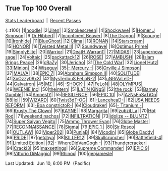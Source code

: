 
## True Top 100 Overall

<p><a href="https://tankpit-analytics.github.io/stats-overall">Stats Leaderboard</a>&nbsp;&nbsp;|&nbsp;&nbsp;<a href="https://tankpit-analytics.github.io/t100-overall-passes">Recent Passes</a></p>

{:.t100}
|1|<a target="_blank" href="https://tankpit.com/tank_profile/?tank_id=25836"><span class="red">noodle</span><span class="awards-container"><span class="awards-sprite a0-3"></span><span class="awards-sprite a1-3"></span><span class="awards-sprite a2-3"></span><span class="awards-sprite a3-3"></span><span class="awards-sprite a4-3"></span><span class="awards-sprite a5-2"></span><span class="awards-sprite a8-1"></span></span></a>|
|2|<a target="_blank" href="https://tankpit.com/tank_profile/?tank_id=9389"><span class="red">Jiren</span><span class="awards-container"><span class="awards-sprite a0-3"></span><span class="awards-sprite a1-3"></span><span class="awards-sprite a2-2"></span><span class="awards-sprite a3-3"></span><span class="awards-sprite a4-3"></span><span class="awards-sprite a5-3"></span><span class="awards-sprite a7-1"></span><span class="awards-sprite a8-1"></span></span></a>|
|3|<a target="_blank" href="https://tankpit.com/tank_profile/?tank_id=5789"><span class="blue">Smokescreen</span><span class="awards-container"><span class="awards-sprite a0-3"></span><span class="awards-sprite a1-3"></span><span class="awards-sprite a2-3"></span><span class="awards-sprite a3-3"></span><span class="awards-sprite a4-3"></span><span class="awards-sprite a5-3"></span><span class="awards-sprite a8-1"></span></span></a>|
|4|<a target="_blank" href="https://tankpit.com/tank_profile/?tank_id=16369"><span class="blue">Shockwave</span><span class="awards-container"><span class="awards-sprite a0-3"></span><span class="awards-sprite a1-3"></span><span class="awards-sprite a2-3"></span><span class="awards-sprite a3-3"></span><span class="awards-sprite a4-3"></span><span class="awards-sprite a5-3"></span><span class="awards-sprite a8-1"></span></span></a>|
|5|<a target="_blank" href="https://tankpit.com/tank_profile/?tank_id=504"><span class="orange">Homer J Simpson</span><span class="awards-container"><span class="awards-sprite a0-3"></span><span class="awards-sprite a1-3"></span><span class="awards-sprite a2-3"></span><span class="awards-sprite a3-3"></span><span class="awards-sprite a4-3"></span><span class="awards-sprite a5-2"></span></span></a>|
|6|<a target="_blank" href="https://tankpit.com/tank_profile/?tank_id=25994"><span class="orange">Dr Hibbert</span><span class="awards-container"><span class="awards-sprite a0-3"></span><span class="awards-sprite a1-3"></span><span class="awards-sprite a2-3"></span><span class="awards-sprite a3-3"></span><span class="awards-sprite a4-3"></span><span class="awards-sprite a5-3"></span><span class="awards-sprite a8-1"></span></span></a>|
|7|<a target="_blank" href="https://tankpit.com/tank_profile/?tank_id=4548"><span class="blue">Incontinent Beaver</span><span class="awards-container"><span class="awards-sprite a0-3"></span><span class="awards-sprite a1-3"></span><span class="awards-sprite a2-3"></span><span class="awards-sprite a3-3"></span><span class="awards-sprite a4-3"></span><span class="awards-sprite a5-3"></span><span class="awards-sprite a7-1"></span><span class="awards-sprite a8-1"></span></span></a>|
|8|<a target="_blank" href="https://tankpit.com/tank_profile/?tank_id=45080"><span class="purple">The Dragon</span><span class="awards-container"><span class="awards-sprite a0-3"></span><span class="awards-sprite a1-3"></span><span class="awards-sprite a2-3"></span><span class="awards-sprite a3-3"></span><span class="awards-sprite a5-2"></span></span></a>|
|9|<a target="_blank" href="https://tankpit.com/tank_profile/?tank_id=827"><span class="blue">Scourge</span><span class="awards-container"><span class="awards-sprite a0-3"></span><span class="awards-sprite a1-3"></span><span class="awards-sprite a2-3"></span><span class="awards-sprite a3-3"></span><span class="awards-sprite a4-3"></span><span class="awards-sprite a5-3"></span><span class="awards-sprite a7-1"></span><span class="awards-sprite a8-1"></span></span></a>|
|10|<a target="_blank" href="https://tankpit.com/tank_profile/?tank_id=8237"><span class="blue">Ironhide</span><span class="awards-container"><span class="awards-sprite a0-3"></span><span class="awards-sprite a1-3"></span><span class="awards-sprite a2-3"></span><span class="awards-sprite a3-3"></span><span class="awards-sprite a4-3"></span><span class="awards-sprite a5-1"></span><span class="awards-sprite a8-1"></span></span></a>|
|11|<a target="_blank" href="https://tankpit.com/tank_profile/?tank_id=539"><span class="blue">BlueGhost</span><span class="awards-container"><span class="awards-sprite a0-3"></span><span class="awards-sprite a1-3"></span><span class="awards-sprite a2-3"></span><span class="awards-sprite a3-3"></span><span class="awards-sprite a5-1"></span></span></a>|
|12|<a target="_blank" href="https://tankpit.com/tank_profile/?tank_id=46068"><span class="orange">Clima</span><span class="awards-container"><span class="awards-sprite a0-3"></span><span class="awards-sprite a1-1"></span><span class="awards-sprite a2-2"></span><span class="awards-sprite a3-3"></span><span class="awards-sprite a5-1"></span><span class="awards-sprite a8-1"></span></span></a>|
|13|<a target="_blank" href="https://tankpit.com/tank_profile/?tank_id=1029"><span class="purple">RONAN</span><span class="awards-container"><span class="awards-sprite a0-3"></span><span class="awards-sprite a1-3"></span><span class="awards-sprite a2-3"></span><span class="awards-sprite a3-3"></span><span class="awards-sprite a4-3"></span><span class="awards-sprite a5-3"></span></span></a>|
|14|<a target="_blank" href="https://tankpit.com/tank_profile/?tank_id=9602"><span class="blue">Starscream</span><span class="awards-container"><span class="awards-sprite a0-3"></span><span class="awards-sprite a1-3"></span><span class="awards-sprite a2-3"></span><span class="awards-sprite a3-3"></span><span class="awards-sprite a5-3"></span><span class="awards-sprite a7-1"></span></span></a>|
|15|<a target="_blank" href="https://tankpit.com/tank_profile/?tank_id=540"><span class="red">HONOR</span><span class="awards-container"><span class="awards-sprite a0-3"></span><span class="awards-sprite a1-3"></span><span class="awards-sprite a2-3"></span><span class="awards-sprite a3-3"></span><span class="awards-sprite a5-3"></span><span class="awards-sprite a6-1"></span><span class="awards-sprite a7-1"></span></span></a>|
|16|<a target="_blank" href="https://tankpit.com/tank_profile/?tank_id=30661"><span class="purple">Twisted Metal II</span><span class="awards-container"><span class="awards-sprite a0-3"></span><span class="awards-sprite a1-2"></span><span class="awards-sprite a2-3"></span><span class="awards-sprite a3-3"></span><span class="awards-sprite a4-3"></span><span class="awards-sprite a5-2"></span><span class="awards-sprite a8-1"></span></span></a>|
|17|<a target="_blank" href="https://tankpit.com/tank_profile/?tank_id=9405"><span class="blue">Soundwave</span><span class="awards-container"><span class="awards-sprite a0-3"></span><span class="awards-sprite a1-2"></span><span class="awards-sprite a2-3"></span><span class="awards-sprite a3-3"></span><span class="awards-sprite a4-3"></span><span class="awards-sprite a5-2"></span></span></a>|
|18|<a target="_blank" href="https://tankpit.com/tank_profile/?tank_id=746"><span class="blue">Optimus Prime</span><span class="awards-container"><span class="awards-sprite a0-3"></span><span class="awards-sprite a1-3"></span><span class="awards-sprite a2-3"></span><span class="awards-sprite a3-3"></span><span class="awards-sprite a4-3"></span><span class="awards-sprite a5-3"></span><span class="awards-sprite a6-1"></span><span class="awards-sprite a7-1"></span></span></a>|
|19|<a target="_blank" href="https://tankpit.com/tank_profile/?tank_id=12119"><span class="blue">SimplyElite</span><span class="awards-container"><span class="awards-sprite a0-3"></span><span class="awards-sprite a1-3"></span><span class="awards-sprite a2-3"></span><span class="awards-sprite a3-3"></span><span class="awards-sprite a5-3"></span></span></a>|
|20|<a target="_blank" href="https://tankpit.com/tank_profile/?tank_id=509"><span class="red">Warrior</span><span class="awards-container"><span class="awards-sprite a0-3"></span><span class="awards-sprite a1-3"></span><span class="awards-sprite a2-3"></span><span class="awards-sprite a3-3"></span><span class="awards-sprite a4-3"></span><span class="awards-sprite a5-2"></span></span></a>|
|21|<a target="_blank" href="https://tankpit.com/tank_profile/?tank_id=32741"><span class="blue">DeatH WarranT</span><span class="awards-container"><span class="awards-sprite a0-3"></span><span class="awards-sprite a1-3"></span><span class="awards-sprite a2-3"></span><span class="awards-sprite a3-3"></span><span class="awards-sprite a5-2"></span></span></a>|
|22|<a target="_blank" href="https://tankpit.com/tank_profile/?tank_id=43139"><span class="purple">MIDAS</span><span class="awards-container"><span class="awards-sprite a0-3"></span><span class="awards-sprite a1-3"></span><span class="awards-sprite a2-3"></span><span class="awards-sprite a3-3"></span><span class="awards-sprite a4-3"></span><span class="awards-sprite a5-3"></span><span class="awards-sprite a7-1"></span><span class="awards-sprite a8-1"></span></span></a>|
|23|<a target="_blank" href="https://tankpit.com/tank_profile/?tank_id=34871"><span class="purple">supernova sage</span><span class="awards-container"><span class="awards-sprite a0-3"></span><span class="awards-sprite a1-3"></span><span class="awards-sprite a2-3"></span><span class="awards-sprite a3-3"></span><span class="awards-sprite a4-3"></span><span class="awards-sprite a5-2"></span><span class="awards-sprite a8-1"></span></span></a>|
|24|<a target="_blank" href="https://tankpit.com/tank_profile/?tank_id=70273"><span class="blue">Voltaic</span><span class="awards-container"><span class="awards-sprite a0-3"></span><span class="awards-sprite a1-3"></span><span class="awards-sprite a3-3"></span></span></a>|
|25|<a target="_blank" href="https://tankpit.com/tank_profile/?tank_id=38424"><span class="orange">packattack12</span><span class="awards-container"><span class="awards-sprite a0-3"></span><span class="awards-sprite a1-3"></span><span class="awards-sprite a2-3"></span><span class="awards-sprite a3-3"></span><span class="awards-sprite a4-3"></span><span class="awards-sprite a5-2"></span><span class="awards-sprite a7-1"></span></span></a>|
|26|<a target="_blank" href="https://tankpit.com/tank_profile/?tank_id=45863"><span class="red">ROSE</span><span class="awards-container"><span class="awards-sprite a0-3"></span><span class="awards-sprite a1-2"></span><span class="awards-sprite a2-3"></span><span class="awards-sprite a3-3"></span><span class="awards-sprite a4-3"></span><span class="awards-sprite a5-2"></span><span class="awards-sprite a7-1"></span><span class="awards-sprite a8-1"></span></span></a>|
|27|<a target="_blank" href="https://tankpit.com/tank_profile/?tank_id=850"><span class="red">AMBUSH</span><span class="awards-container"><span class="awards-sprite a0-3"></span><span class="awards-sprite a1-3"></span><span class="awards-sprite a2-3"></span><span class="awards-sprite a3-3"></span><span class="awards-sprite a4-3"></span><span class="awards-sprite a5-3"></span></span></a>|
|28|<a target="_blank" href="https://tankpit.com/tank_profile/?tank_id=1677"><span class="blue">Islam Brings Peace</span><span class="awards-container"><span class="awards-sprite a0-3"></span><span class="awards-sprite a1-3"></span><span class="awards-sprite a2-3"></span><span class="awards-sprite a3-3"></span><span class="awards-sprite a4-3"></span><span class="awards-sprite a5-3"></span></span></a>|
|29|<a target="_blank" href="https://tankpit.com/tank_profile/?tank_id=22320"><span class="red">cRaZy</span><span class="awards-container"><span class="awards-sprite a0-3"></span><span class="awards-sprite a1-3"></span><span class="awards-sprite a2-3"></span><span class="awards-sprite a3-3"></span><span class="awards-sprite a5-2"></span></span></a>|
|30|<a target="_blank" href="https://tankpit.com/tank_profile/?tank_id=27223"><span class="orange">Jericho</span><span class="awards-container"><span class="awards-sprite a0-3"></span><span class="awards-sprite a1-3"></span><span class="awards-sprite a2-3"></span><span class="awards-sprite a3-3"></span><span class="awards-sprite a5-3"></span></span></a>|
|31|<a target="_blank" href="https://tankpit.com/tank_profile/?tank_id=30019"><span class="purple">The Cold War</span><span class="awards-container"><span class="awards-sprite a0-3"></span><span class="awards-sprite a1-3"></span><span class="awards-sprite a2-2"></span><span class="awards-sprite a3-3"></span><span class="awards-sprite a5-3"></span></span></a>|
|32|<a target="_blank" href="https://tankpit.com/tank_profile/?tank_id=671"><span class="orange">Lionel Hutz</span><span class="awards-container"><span class="awards-sprite a0-3"></span><span class="awards-sprite a1-3"></span><span class="awards-sprite a2-3"></span><span class="awards-sprite a3-3"></span><span class="awards-sprite a4-3"></span><span class="awards-sprite a5-1"></span><span class="awards-sprite a8-1"></span></span></a>|
|33|<a target="_blank" href="https://tankpit.com/tank_profile/?tank_id=658"><span class="orange">Minion</span><span class="awards-container"><span class="awards-sprite a0-3"></span><span class="awards-sprite a1-2"></span><span class="awards-sprite a2-3"></span><span class="awards-sprite a3-3"></span><span class="awards-sprite a5-2"></span></span></a>|
|34|<a target="_blank" href="https://tankpit.com/tank_profile/?tank_id=4462"><span class="orange">Wiseguy</span><span class="awards-container"><span class="awards-sprite a0-3"></span><span class="awards-sprite a1-3"></span><span class="awards-sprite a2-3"></span><span class="awards-sprite a3-3"></span><span class="awards-sprite a4-3"></span><span class="awards-sprite a5-3"></span><span class="awards-sprite a6-1"></span><span class="awards-sprite a8-1"></span></span></a>|
|35|<a target="_blank" href="https://tankpit.com/tank_profile/?tank_id=575"><span class="orange">- Mercury -</span><span class="awards-container"><span class="awards-sprite a0-3"></span><span class="awards-sprite a1-3"></span><span class="awards-sprite a2-3"></span><span class="awards-sprite a3-3"></span><span class="awards-sprite a4-3"></span><span class="awards-sprite a5-2"></span><span class="awards-sprite a7-1"></span></span></a>|
|36|<a target="_blank" href="https://tankpit.com/tank_profile/?tank_id=21534"><span class="orange">Orville J Simpson</span><span class="awards-container"><span class="awards-sprite a0-3"></span><span class="awards-sprite a1-3"></span><span class="awards-sprite a2-3"></span><span class="awards-sprite a3-3"></span><span class="awards-sprite a5-1"></span></span></a>|
|37|<a target="_blank" href="https://tankpit.com/tank_profile/?tank_id=842"><span class="red">MALVA</span><span class="awards-container"><span class="awards-sprite a0-3"></span><span class="awards-sprite a1-2"></span><span class="awards-sprite a2-2"></span><span class="awards-sprite a3-3"></span><span class="awards-sprite a5-3"></span><span class="awards-sprite a6-1"></span><span class="awards-sprite a7-1"></span></span></a>|
|38|<a target="_blank" href="https://tankpit.com/tank_profile/?tank_id=64179"><span class="purple">EPIC 7</span><span class="awards-container"><span class="awards-sprite a0-3"></span><span class="awards-sprite a1-3"></span><span class="awards-sprite a2-3"></span><span class="awards-sprite a3-3"></span><span class="awards-sprite a4-3"></span><span class="awards-sprite a5-3"></span><span class="awards-sprite a8-1"></span></span></a>|
|39|<a target="_blank" href="https://tankpit.com/tank_profile/?tank_id=826"><span class="orange">Abraham Simpson II</span><span class="awards-container"><span class="awards-sprite a0-3"></span><span class="awards-sprite a1-3"></span><span class="awards-sprite a2-3"></span><span class="awards-sprite a3-3"></span><span class="awards-sprite a5-2"></span><span class="awards-sprite a8-1"></span></span></a>|
|40|<a target="_blank" href="https://tankpit.com/tank_profile/?tank_id=61587"><span class="purple">SOLITUDE</span><span class="awards-container"><span class="awards-sprite a0-3"></span><span class="awards-sprite a1-2"></span><span class="awards-sprite a2-3"></span><span class="awards-sprite a3-3"></span><span class="awards-sprite a5-1"></span><span class="awards-sprite a8-1"></span></span></a>|
|41|<a target="_blank" href="https://tankpit.com/tank_profile/?tank_id=1998"><span class="purple">XxOzzy09xX</span><span class="awards-container"><span class="awards-sprite a0-3"></span><span class="awards-sprite a1-2"></span><span class="awards-sprite a2-3"></span><span class="awards-sprite a3-3"></span><span class="awards-sprite a5-1"></span></span></a>|
|42|<a target="_blank" href="https://tankpit.com/tank_profile/?tank_id=7855"><span class="purple">MysTerIouS FeLoN-2</span><span class="awards-container"><span class="awards-sprite a0-3"></span><span class="awards-sprite a1-2"></span><span class="awards-sprite a2-2"></span><span class="awards-sprite a3-3"></span><span class="awards-sprite a5-3"></span><span class="awards-sprite a6-1"></span><span class="awards-sprite a8-1"></span></span></a>|
|43|<a target="_blank" href="https://tankpit.com/tank_profile/?tank_id=27491"><span class="red">uNRiVaLeD-</span><span class="awards-container"><span class="awards-sprite a0-3"></span><span class="awards-sprite a1-1"></span><span class="awards-sprite a2-2"></span><span class="awards-sprite a3-3"></span><span class="awards-sprite a4-3"></span><span class="awards-sprite a5-2"></span></span></a>|
|44|<a target="_blank" href="https://tankpit.com/tank_profile/?tank_id=31667"><span class="blue">Galvatron</span><span class="awards-container"><span class="awards-sprite a0-3"></span><span class="awards-sprite a1-3"></span><span class="awards-sprite a2-3"></span><span class="awards-sprite a3-3"></span><span class="awards-sprite a4-3"></span><span class="awards-sprite a5-1"></span><span class="awards-sprite a7-1"></span></span></a>|
|45|<a target="_blank" href="https://tankpit.com/tank_profile/?tank_id=12905"><span class="purple">MZ </span><span class="awards-container"><span class="awards-sprite a0-3"></span><span class="awards-sprite a1-2"></span><span class="awards-sprite a2-2"></span><span class="awards-sprite a3-3"></span><span class="awards-sprite a5-3"></span></span></a>|
|46|<a target="_blank" href="https://tankpit.com/tank_profile/?tank_id=61068"><span class="purple">-SHOCK-</span><span class="awards-container"><span class="awards-sprite a0-3"></span><span class="awards-sprite a1-3"></span><span class="awards-sprite a2-2"></span><span class="awards-sprite a3-3"></span><span class="awards-sprite a4-3"></span><span class="awards-sprite a5-3"></span><span class="awards-sprite a8-1"></span></span></a>|
|47|<a target="_blank" href="https://tankpit.com/tank_profile/?tank_id=12396"><span class="blue">FeLoN</span><span class="awards-container"><span class="awards-sprite a0-3"></span><span class="awards-sprite a2-1"></span><span class="awards-sprite a3-3"></span><span class="awards-sprite a5-2"></span><span class="awards-sprite a6-1"></span></span></a>|
|48|<a target="_blank" href="https://tankpit.com/tank_profile/?tank_id=5350"><span class="orange">OLYMPUS</span><span class="awards-container"><span class="awards-sprite a0-3"></span><span class="awards-sprite a1-1"></span><span class="awards-sprite a2-3"></span><span class="awards-sprite a3-3"></span><span class="awards-sprite a4-3"></span><span class="awards-sprite a5-2"></span><span class="awards-sprite a8-1"></span></span></a>|
|49|<a target="_blank" href="https://tankpit.com/tank_profile/?tank_id=11511"><span class="orange">WEENIE Inc</span><span class="awards-container"><span class="awards-sprite a0-3"></span><span class="awards-sprite a1-3"></span><span class="awards-sprite a2-3"></span><span class="awards-sprite a3-3"></span><span class="awards-sprite a4-3"></span><span class="awards-sprite a5-3"></span><span class="awards-sprite a7-1"></span></span></a>|
|50|<a target="_blank" href="https://tankpit.com/tank_profile/?tank_id=16088"><span class="red">theintern</span><span class="awards-container"><span class="awards-sprite a0-3"></span><span class="awards-sprite a1-3"></span><span class="awards-sprite a2-3"></span><span class="awards-sprite a3-3"></span><span class="awards-sprite a5-3"></span></span></a>|
|51|<a target="_blank" href="https://tankpit.com/tank_profile/?tank_id=45856"><span class="blue">LaTiN KiNgS</span><span class="awards-container"><span class="awards-sprite a0-3"></span><span class="awards-sprite a1-3"></span><span class="awards-sprite a2-3"></span><span class="awards-sprite a3-3"></span><span class="awards-sprite a5-3"></span></span></a>|
|52|<a target="_blank" href="https://tankpit.com/tank_profile/?tank_id=63862"><span class="orange">the rock</span><span class="awards-container"><span class="awards-sprite a0-3"></span><span class="awards-sprite a1-3"></span><span class="awards-sprite a2-2"></span><span class="awards-sprite a3-2"></span><span class="awards-sprite a5-3"></span><span class="awards-sprite a7-1"></span></span></a>|
|53|<a target="_blank" href="https://tankpit.com/tank_profile/?tank_id=16757"><span class="orange">Barney Gumble</span><span class="awards-container"><span class="awards-sprite a0-3"></span><span class="awards-sprite a1-3"></span><span class="awards-sprite a2-3"></span><span class="awards-sprite a3-3"></span><span class="awards-sprite a4-3"></span><span class="awards-sprite a5-3"></span></span></a>|
|54|<a target="_blank" href="https://tankpit.com/tank_profile/?tank_id=806"><span class="purple">AmnestY</span><span class="awards-container"><span class="awards-sprite a0-3"></span><span class="awards-sprite a1-3"></span><span class="awards-sprite a2-3"></span><span class="awards-sprite a3-3"></span><span class="awards-sprite a5-3"></span></span></a>|
|55|<a target="_blank" href="https://tankpit.com/tank_profile/?tank_id=12791"><span class="orange">RESILIENCE</span><span class="awards-container"><span class="awards-sprite a0-3"></span><span class="awards-sprite a1-3"></span><span class="awards-sprite a2-3"></span><span class="awards-sprite a3-3"></span><span class="awards-sprite a4-3"></span><span class="awards-sprite a5-1"></span><span class="awards-sprite a6-1"></span><span class="awards-sprite a8-1"></span></span></a>|
|56|<a target="_blank" href="https://tankpit.com/tank_profile/?tank_id=50656"><span class="purple">EPIC 10</span><span class="awards-container"><span class="awards-sprite a0-3"></span><span class="awards-sprite a1-3"></span><span class="awards-sprite a2-3"></span><span class="awards-sprite a3-3"></span><span class="awards-sprite a5-2"></span><span class="awards-sprite a7-1"></span></span></a>|
|57|<a target="_blank" href="https://tankpit.com/tank_profile/?tank_id=5468"><span class="red">AzNsEnSaTiOn</span><span class="awards-container"><span class="awards-sprite a0-3"></span><span class="awards-sprite a1-3"></span><span class="awards-sprite a2-3"></span><span class="awards-sprite a3-3"></span><span class="awards-sprite a5-1"></span></span></a>|
|58|<a target="_blank" href="https://tankpit.com/tank_profile/?tank_id=17359"><span class="blue">lol</span><span class="awards-container"><span class="awards-sprite a0-3"></span><span class="awards-sprite a1-2"></span><span class="awards-sprite a2-3"></span><span class="awards-sprite a3-3"></span><span class="awards-sprite a4-3"></span><span class="awards-sprite a5-1"></span></span></a>|
|59|<a target="_blank" href="https://tankpit.com/tank_profile/?tank_id=8627"><span class="purple">WIZARD</span><span class="awards-container"><span class="awards-sprite a0-3"></span><span class="awards-sprite a1-2"></span><span class="awards-sprite a2-3"></span><span class="awards-sprite a3-3"></span><span class="awards-sprite a5-2"></span></span></a>|
|60|<a target="_blank" href="https://tankpit.com/tank_profile/?tank_id=54558"><span class="red">Twist3dT-OG</span><span class="awards-container"><span class="awards-sprite a0-3"></span><span class="awards-sprite a3-3"></span><span class="awards-sprite a5-3"></span></span></a>|
|61|<a target="_blank" href="https://tankpit.com/tank_profile/?tank_id=8174"><span class="orange">-LanceheaD-</span><span class="awards-container"><span class="awards-sprite a0-3"></span><span class="awards-sprite a1-2"></span><span class="awards-sprite a2-3"></span><span class="awards-sprite a3-2"></span><span class="awards-sprite a5-3"></span><span class="awards-sprite a8-1"></span></span></a>|
|62|<a target="_blank" href="https://tankpit.com/tank_profile/?tank_id=2412"><span class="red">USA NEEDS REFORM</span><span class="awards-container"><span class="awards-sprite a0-3"></span><span class="awards-sprite a1-3"></span><span class="awards-sprite a2-3"></span><span class="awards-sprite a3-3"></span><span class="awards-sprite a5-2"></span></span></a>|
|63|<a target="_blank" href="https://tankpit.com/tank_profile/?tank_id=7352"><span class="orange">-Boa constrictoR-</span><span class="awards-container"><span class="awards-sprite a0-3"></span><span class="awards-sprite a1-3"></span><span class="awards-sprite a2-3"></span><span class="awards-sprite a3-3"></span></span></a>|
|64|<a target="_blank" href="https://tankpit.com/tank_profile/?tank_id=1377"><span class="blue">Cloudraker</span><span class="awards-container"><span class="awards-sprite a0-3"></span><span class="awards-sprite a1-3"></span><span class="awards-sprite a2-2"></span><span class="awards-sprite a3-3"></span><span class="awards-sprite a5-3"></span></span></a>|
|65|<a target="_blank" href="https://tankpit.com/tank_profile/?tank_id=558"><span class="orange">- Titanium -</span><span class="awards-container"><span class="awards-sprite a0-3"></span><span class="awards-sprite a1-2"></span><span class="awards-sprite a2-3"></span><span class="awards-sprite a3-3"></span><span class="awards-sprite a5-3"></span></span></a>|
|66|<a target="_blank" href="https://tankpit.com/tank_profile/?tank_id=505"><span class="orange">Krusty The Clown</span><span class="awards-container"><span class="awards-sprite a0-3"></span><span class="awards-sprite a1-3"></span><span class="awards-sprite a2-3"></span><span class="awards-sprite a3-3"></span><span class="awards-sprite a5-3"></span></span></a>|
|67|<a target="_blank" href="https://tankpit.com/tank_profile/?tank_id=12590"><span class="purple">KAYNE</span><span class="awards-container"><span class="awards-sprite a0-3"></span><span class="awards-sprite a1-3"></span><span class="awards-sprite a2-3"></span><span class="awards-sprite a3-3"></span><span class="awards-sprite a5-3"></span></span></a>|
|68|<a target="_blank" href="https://tankpit.com/tank_profile/?tank_id=64496"><span class="red">Margarita</span><span class="awards-container"><span class="awards-sprite a0-3"></span><span class="awards-sprite a1-3"></span><span class="awards-sprite a2-2"></span><span class="awards-sprite a3-2"></span><span class="awards-sprite a4-3"></span><span class="awards-sprite a5-3"></span></span></a>|
|69|<a target="_blank" href="https://tankpit.com/tank_profile/?tank_id=6281"><span class="orange">zubziLLa</span><span class="awards-container"><span class="awards-sprite a0-3"></span><span class="awards-sprite a1-2"></span><span class="awards-sprite a2-3"></span><span class="awards-sprite a3-3"></span><span class="awards-sprite a4-3"></span><span class="awards-sprite a5-3"></span><span class="awards-sprite a8-1"></span></span></a>|
|70|<a target="_blank" href="https://tankpit.com/tank_profile/?tank_id=1003"><span class="blue">Hot Rod</span><span class="awards-container"><span class="awards-sprite a0-3"></span><span class="awards-sprite a1-3"></span><span class="awards-sprite a2-3"></span><span class="awards-sprite a3-2"></span><span class="awards-sprite a7-1"></span></span></a>|
|71|<a target="_blank" href="https://tankpit.com/tank_profile/?tank_id=1643"><span class="orange">weekend nachos</span><span class="awards-container"><span class="awards-sprite a0-3"></span><span class="awards-sprite a1-1"></span><span class="awards-sprite a2-2"></span><span class="awards-sprite a3-2"></span><span class="awards-sprite a4-3"></span><span class="awards-sprite a5-3"></span><span class="awards-sprite a6-1"></span><span class="awards-sprite a8-1"></span></span></a>|
|72|<a target="_blank" href="https://tankpit.com/tank_profile/?tank_id=8542"><span class="red">INFILTRATION</span><span class="awards-container"><span class="awards-sprite a0-3"></span><span class="awards-sprite a1-3"></span><span class="awards-sprite a2-3"></span><span class="awards-sprite a3-3"></span><span class="awards-sprite a5-2"></span><span class="awards-sprite a6-1"></span></span></a>|
|73|<a target="_blank" href="https://tankpit.com/tank_profile/?tank_id=1613"><span class="blue">idolize -- BLUNTZ</span><span class="awards-container"><span class="awards-sprite a0-3"></span><span class="awards-sprite a1-2"></span><span class="awards-sprite a2-2"></span><span class="awards-sprite a3-3"></span><span class="awards-sprite a5-3"></span></span></a>|
|74|<a target="_blank" href="https://tankpit.com/tank_profile/?tank_id=674"><span class="red">Super Saiyan Vegito</span><span class="awards-container"><span class="awards-sprite a0-3"></span><span class="awards-sprite a1-3"></span><span class="awards-sprite a2-3"></span><span class="awards-sprite a3-2"></span><span class="awards-sprite a5-1"></span></span></a>|
|75|<a target="_blank" href="https://tankpit.com/tank_profile/?tank_id=9030"><span class="purple">Ammo Thrower Evan</span><span class="awards-container"><span class="awards-sprite a0-3"></span><span class="awards-sprite a1-3"></span><span class="awards-sprite a2-3"></span><span class="awards-sprite a3-3"></span><span class="awards-sprite a5-3"></span></span></a>|
|76|<a target="_blank" href="https://tankpit.com/tank_profile/?tank_id=63851"><span class="blue">Globe Master</span><span class="awards-container"><span class="awards-sprite a0-3"></span><span class="awards-sprite a1-3"></span><span class="awards-sprite a2-2"></span><span class="awards-sprite a3-2"></span><span class="awards-sprite a4-3"></span><span class="awards-sprite a5-3"></span><span class="awards-sprite a7-1"></span><span class="awards-sprite a8-1"></span></span></a>|
|77|<a target="_blank" href="https://tankpit.com/tank_profile/?tank_id=2274"><span class="red">RECONNAISSANCE</span><span class="awards-container"><span class="awards-sprite a0-3"></span><span class="awards-sprite a1-2"></span><span class="awards-sprite a2-3"></span><span class="awards-sprite a3-3"></span><span class="awards-sprite a5-2"></span><span class="awards-sprite a6-1"></span><span class="awards-sprite a8-1"></span></span></a>|
|78|<a target="_blank" href="https://tankpit.com/tank_profile/?tank_id=16345"><span class="red">Sigma</span><span class="awards-container"><span class="awards-sprite a0-3"></span><span class="awards-sprite a1-3"></span><span class="awards-sprite a2-3"></span><span class="awards-sprite a3-2"></span><span class="awards-sprite a5-3"></span><span class="awards-sprite a7-1"></span><span class="awards-sprite a8-1"></span></span></a>|
|79|<a target="_blank" href="https://tankpit.com/tank_profile/?tank_id=50745"><span class="purple">EPIC 1 </span><span class="awards-container"><span class="awards-sprite a0-3"></span><span class="awards-sprite a1-3"></span><span class="awards-sprite a2-3"></span><span class="awards-sprite a3-2"></span><span class="awards-sprite a4-3"></span><span class="awards-sprite a5-2"></span><span class="awards-sprite a7-1"></span><span class="awards-sprite a8-1"></span></span></a>|
|80|<a target="_blank" href="https://tankpit.com/tank_profile/?tank_id=63875"><span class="red">Sir Rosco</span><span class="awards-container"><span class="awards-sprite a0-3"></span><span class="awards-sprite a1-3"></span><span class="awards-sprite a2-2"></span><span class="awards-sprite a3-2"></span><span class="awards-sprite a5-3"></span><span class="awards-sprite a7-1"></span></span></a>|
|81|<a target="_blank" href="https://tankpit.com/tank_profile/?tank_id=63887"><span class="purple">OUTLAW</span><span class="awards-container"><span class="awards-sprite a0-3"></span><span class="awards-sprite a1-3"></span><span class="awards-sprite a2-2"></span><span class="awards-sprite a3-2"></span><span class="awards-sprite a4-3"></span><span class="awards-sprite a5-1"></span></span></a>|
|82|<a target="_blank" href="https://tankpit.com/tank_profile/?tank_id=782"><span class="red">Viper202</span><span class="awards-container"><span class="awards-sprite a0-3"></span><span class="awards-sprite a1-3"></span><span class="awards-sprite a2-3"></span><span class="awards-sprite a3-2"></span><span class="awards-sprite a4-3"></span><span class="awards-sprite a5-2"></span></span></a>|
|83|<a target="_blank" href="https://tankpit.com/tank_profile/?tank_id=3644"><span class="blue">PunjaB</span><span class="awards-container"><span class="awards-sprite a0-3"></span><span class="awards-sprite a1-3"></span><span class="awards-sprite a2-3"></span><span class="awards-sprite a3-2"></span><span class="awards-sprite a4-3"></span><span class="awards-sprite a5-3"></span><span class="awards-sprite a7-1"></span></span></a>|
|84|<a target="_blank" href="https://tankpit.com/tank_profile/?tank_id=10502"><span class="blue">Vicodin</span><span class="awards-container"><span class="awards-sprite a0-3"></span><span class="awards-sprite a1-2"></span><span class="awards-sprite a2-2"></span><span class="awards-sprite a3-2"></span></span></a>|
|85|<a target="_blank" href="https://tankpit.com/tank_profile/?tank_id=59879"><span class="orange">Globe Daddy</span><span class="awards-container"><span class="awards-sprite a0-3"></span><span class="awards-sprite a1-3"></span><span class="awards-sprite a2-1"></span><span class="awards-sprite a3-2"></span><span class="awards-sprite a4-3"></span><span class="awards-sprite a5-1"></span><span class="awards-sprite a7-1"></span><span class="awards-sprite a8-1"></span></span></a>|
|86|<a target="_blank" href="https://tankpit.com/tank_profile/?tank_id=523"><span class="red">PRIDE</span><span class="awards-container"><span class="awards-sprite a0-3"></span><span class="awards-sprite a1-2"></span><span class="awards-sprite a2-3"></span><span class="awards-sprite a3-2"></span><span class="awards-sprite a4-3"></span><span class="awards-sprite a5-3"></span><span class="awards-sprite a8-1"></span></span></a>|
|87|<a target="_blank" href="https://tankpit.com/tank_profile/?tank_id=4337"><span class="red">getchya</span><span class="awards-container"><span class="awards-sprite a0-3"></span><span class="awards-sprite a1-3"></span><span class="awards-sprite a2-3"></span><span class="awards-sprite a3-3"></span><span class="awards-sprite a4-3"></span><span class="awards-sprite a5-1"></span></span></a>|
|88|<a target="_blank" href="https://tankpit.com/tank_profile/?tank_id=550"><span class="red">KILLER12</span><span class="awards-container"><span class="awards-sprite a0-3"></span><span class="awards-sprite a1-3"></span><span class="awards-sprite a2-3"></span><span class="awards-sprite a3-3"></span><span class="awards-sprite a5-2"></span><span class="awards-sprite a8-1"></span></span></a>|
|89|<a target="_blank" href="https://tankpit.com/tank_profile/?tank_id=2925"><span class="blue">Skullcruncher</span><span class="awards-container"><span class="awards-sprite a0-3"></span><span class="awards-sprite a1-3"></span><span class="awards-sprite a2-3"></span><span class="awards-sprite a3-3"></span><span class="awards-sprite a5-2"></span><span class="awards-sprite a6-1"></span></span></a>|
|90|<a target="_blank" href="https://tankpit.com/tank_profile/?tank_id=880"><span class="purple">Battlefield-4</span><span class="awards-container"><span class="awards-sprite a0-3"></span><span class="awards-sprite a1-3"></span><span class="awards-sprite a2-3"></span><span class="awards-sprite a3-2"></span><span class="awards-sprite a5-3"></span><span class="awards-sprite a7-1"></span><span class="awards-sprite a8-1"></span></span></a>|
|91|<a target="_blank" href="https://tankpit.com/tank_profile/?tank_id=11644"><span class="orange">Limited Edition</span><span class="awards-container"><span class="awards-sprite a0-3"></span><span class="awards-sprite a1-3"></span><span class="awards-sprite a2-1"></span><span class="awards-sprite a3-2"></span><span class="awards-sprite a5-2"></span><span class="awards-sprite a8-1"></span></span></a>|
|92|<a target="_blank" href="https://tankpit.com/tank_profile/?tank_id=11380"><span class="purple">- WhereDidVanGogh -</span><span class="awards-container"><span class="awards-sprite a0-3"></span><span class="awards-sprite a1-3"></span><span class="awards-sprite a2-3"></span><span class="awards-sprite a3-2"></span><span class="awards-sprite a5-2"></span></span></a>|
|93|<a target="_blank" href="https://tankpit.com/tank_profile/?tank_id=760"><span class="blue">Thundercracker</span><span class="awards-container"><span class="awards-sprite a0-3"></span><span class="awards-sprite a1-2"></span><span class="awards-sprite a2-3"></span><span class="awards-sprite a3-3"></span><span class="awards-sprite a5-3"></span></span></a>|
|94|<a target="_blank" href="https://tankpit.com/tank_profile/?tank_id=16525"><span class="purple">Cracki3</span><span class="awards-container"><span class="awards-sprite a0-3"></span><span class="awards-sprite a1-3"></span><span class="awards-sprite a2-3"></span><span class="awards-sprite a3-2"></span><span class="awards-sprite a5-2"></span></span></a>|
|95|<a target="_blank" href="https://tankpit.com/tank_profile/?tank_id=46344"><span class="purple">maxsettings</span><span class="awards-container"><span class="awards-sprite a0-3"></span><span class="awards-sprite a1-3"></span><span class="awards-sprite a2-3"></span><span class="awards-sprite a3-2"></span><span class="awards-sprite a5-3"></span></span></a>|
|96|<a target="_blank" href="https://tankpit.com/tank_profile/?tank_id=11070"><span class="blue">Supreme Commander</span><span class="awards-container"><span class="awards-sprite a0-3"></span><span class="awards-sprite a1-3"></span><span class="awards-sprite a2-3"></span><span class="awards-sprite a3-2"></span><span class="awards-sprite a5-3"></span></span></a>|
|97|<a target="_blank" href="https://tankpit.com/tank_profile/?tank_id=9156"><span class="purple">EPIC 9</span><span class="awards-container"><span class="awards-sprite a0-3"></span><span class="awards-sprite a1-3"></span><span class="awards-sprite a2-3"></span><span class="awards-sprite a3-3"></span><span class="awards-sprite a4-3"></span><span class="awards-sprite a5-3"></span><span class="awards-sprite a6-1"></span></span></a>|
|98|<a target="_blank" href="https://tankpit.com/tank_profile/?tank_id=28689"><span class="orange">Vittorio DiMaggio</span><span class="awards-container"><span class="awards-sprite a0-3"></span><span class="awards-sprite a1-3"></span><span class="awards-sprite a2-3"></span><span class="awards-sprite a3-2"></span><span class="awards-sprite a5-3"></span></span></a>|
|99|<a target="_blank" href="https://tankpit.com/tank_profile/?tank_id=32747"><span class="blue">Rhinox</span><span class="awards-container"><span class="awards-sprite a0-3"></span><span class="awards-sprite a1-3"></span><span class="awards-sprite a2-3"></span><span class="awards-sprite a3-2"></span><span class="awards-sprite a5-3"></span></span></a>|
|100|<a target="_blank" href="https://tankpit.com/tank_profile/?tank_id=37306"><span class="orange">genjamesle</span><span class="awards-container"><span class="awards-sprite a0-3"></span><span class="awards-sprite a1-3"></span><span class="awards-sprite a2-3"></span><span class="awards-sprite a3-2"></span><span class="awards-sprite a5-3"></span></span></a>|


<p class="last_updated"><span class="last_updated">Last Updated:&nbsp;&nbsp;Jun 10, 6:00 PM&nbsp;&nbsp;(Pacific)</span></p>

